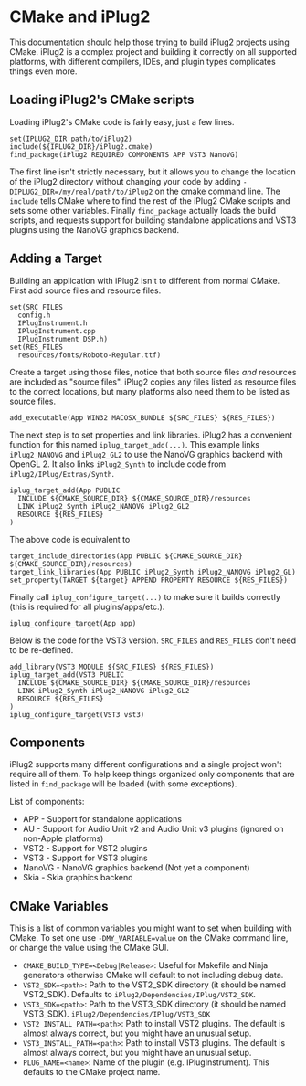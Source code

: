 # CMake and iPlug2

This documentation should help those trying to build iPlug2 projects using
CMake. iPlug2 is a complex project and building it correctly on all supported
platforms, with different compilers, IDEs, and plugin types complicates things
even more.


## Loading iPlug2's CMake scripts
Loading iPlug2's CMake code is fairly easy, just a few lines.

```
set(IPLUG2_DIR path/to/iPlug2)
include(${IPLUG2_DIR}/iPlug2.cmake)
find_package(iPlug2 REQUIRED COMPONENTS APP VST3 NanoVG)
```

The first line isn't strictly necessary, but it allows you to change the location
of the iPlug2 directory without changing your code by adding
`-DIPLUG2_DIR=/my/real/path/to/iPlug2` on the cmake command line. The `include`
tells CMake where to find the rest of the iPlug2 CMake scripts and sets some
other variables. Finally `find_package` actually loads the build scripts, and
requests support for building standalone applications and VST3 plugins using
the NanoVG graphics backend.

## Adding a Target
Building an application with iPlug2 isn't to different from normal CMake.
First add source files and resource files.
```
set(SRC_FILES
  config.h
  IPlugInstrument.h
  IPlugInstrument.cpp
  IPlugInstrument_DSP.h)
set(RES_FILES
  resources/fonts/Roboto-Regular.ttf)
```

Create a target using those files, notice that both source files *and* resources are included as "source files". iPlug2 copies any files listed as resource files to the correct locations, but many platforms also need them to be listed as source files.
```
add_executable(App WIN32 MACOSX_BUNDLE ${SRC_FILES} ${RES_FILES})
```

The next step is to set properties and link libraries. iPlug2 has a convenient function for this named `iplug_target_add(...)`. This example links `iPlug2_NANOVG` and `iPlug2_GL2` to use the NanoVG graphics backend with OpenGL 2. It also links `iPlug2_Synth` to include code from `iPlug2/IPlug/Extras/Synth`.
```
iplug_target_add(App PUBLIC
  INCLUDE ${CMAKE_SOURCE_DIR} ${CMAKE_SOURCE_DIR}/resources
  LINK iPlug2_Synth iPlug2_NANOVG iPlug2_GL2
  RESOURCE ${RES_FILES}
)
```
The above code is equivalent to
```
target_include_directories(App PUBLIC ${CMAKE_SOURCE_DIR} ${CMAKE_SOURCE_DIR}/resources)
target_link_libraries(App PUBLIC iPlug2_Synth iPlug2_NANOVG iPlug2_GL)
set_property(TARGET ${target} APPEND PROPERTY RESOURCE ${RES_FILES})
```
Finally call `iplug_configure_target(...)` to make sure it builds correctly (this is required for all plugins/apps/etc.).
```
iplug_configure_target(App app)
```

Below is the code for the VST3 version. `SRC_FILES` and `RES_FILES` don't need to be re-defined. 
```
add_library(VST3 MODULE ${SRC_FILES} ${RES_FILES})
iplug_target_add(VST3 PUBLIC
  INCLUDE ${CMAKE_SOURCE_DIR} ${CMAKE_SOURCE_DIR}/resources
  LINK iPlug2_Synth iPlug2_NANOVG iPlug2_GL2
  RESOURCE ${RES_FILES}
)
iplug_configure_target(VST3 vst3)
```

## Components
iPlug2 supports many different configurations and a single project won't require
all of them. To help keep things organized only components that are listed
in `find_package` will be loaded (with some exceptions). 

List of components:
* APP - Support for standalone applications
* AU - Support for Audio Unit v2 and Audio Unit v3 plugins (ignored on non-Apple platforms)
* VST2 - Support for VST2 plugins
* VST3 - Support for VST3 plugins
* NanoVG - NanoVG graphics backend (Not yet a component)
* Skia - Skia graphics backend



## CMake Variables
This is a list of common variables you might want to set when building with
CMake. To set one use `-DMY_VARIABLE=value` on the CMake command line, or
change the value using the CMake GUI.

* `CMAKE_BUILD_TYPE=<Debug|Release>`: Useful for Makefile and Ninja generators
  otherwise CMake will default to not including debug data.
* `VST2_SDK=<path>`: Path to the VST2_SDK directory (it should be named VST2_SDK).
  Defaults to `iPlug2/Dependencies/IPlug/VST2_SDK`.
* `VST3_SDK=<path>`: Path to the VST3_SDK directory (it should be named VST3_SDK).
  `iPlug2/Dependencies/IPlug/VST3_SDK`
* `VST2_INSTALL_PATH=<path>`: Path to install VST2 plugins. The default is almost
  always correct, but you might have an unusual setup.
* `VST3_INSTALL_PATH=<path>`: Path to install VST3 plugins. The default is almost
  always correct, but you might have an unusual setup.
* `PLUG_NAME=<name>`: Name of the plugin (e.g. IPlugInstrument). This defaults
  to the CMake project name.

